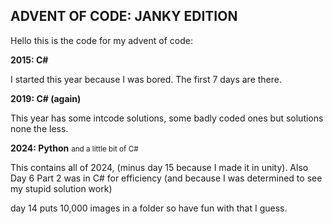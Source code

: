 **ADVENT OF CODE: JANKY EDITION**
-
Hello this is the code for my advent of code:


**2015: C#**

I started this year because I was bored. The first 7 days are there.

**2019: C# (again)**

This year has some intcode solutions, some badly coded ones but solutions none the less.

**2024: Python**
<small>and a little bit of C#</small>

This contains all of 2024, (minus day 15 because I made it in unity). Also Day 6 Part 2 was in C# for efficiency (and because I was determined to see my stupid solution work)

day 14 puts 10,000 images in a folder so have fun with that I guess.
